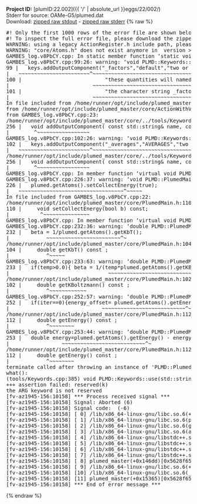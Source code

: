 **Project ID:** [plumID:22.002]({{ '/' | absolute_url }}eggs/22/002/)  
Stderr for source:  OAMe-G5/plumed.dat   
Download: [zipped raw stdout](plumed.dat.plumed_master.stdout.txt.zip) - [zipped raw stderr](plumed.dat.plumed_master.stderr.txt.zip) 
{% raw %}
<pre>
#! Only the first 1000 rows of the error file are shown below
#! To inspect the full error file, please download the zipped raw stderr file above
WARNING: using a legacy ActionRegister.h include path, please use <<#include "core/ActionRegister.h">>
WARNING: "core/Atoms.h" does not exist anymore in  version >=2.10, you should change your code.
GAMBES_log.v8PbCY.cpp: In static member function ‘static void PLMD::bias::GAMBESL::registerKeywords(PLMD::Keywords&)’:
GAMBES_log.v8PbCY.cpp:99:26: warning: ‘void PLMD::Keywords::addOutputComponent(const std::string&, const std::string&, const std::string&)’ is deprecated: Use addOutputComponent with four argument and specify valid types for value from scalar/vector/matrix/grid [-Wdeprecated-declarations]
99 |   keys.addOutputComponent("_factors","default","two or more weighing factors for bias"
|   ~~~~~~~~~~~~~~~~~~~~~~~^~~~~~~~~~~~~~~~~~~~~~~~~~~~~~~~~~~~~~~~~~~~~~~~~~~~~~~~~~~~~
100 |                           "these quantities will named with  the gaussian number followed by "
|                           ~~~~~~~~~~~~~~~~~~~~~~~~~~~~~~~~~~~~~~~~~~~~~~~~~~~~~~~~~~~~~~~~~~~~
101 |                           "the character string _factors. These quantities tell the user the value of the factor ");
|                           ~~~~~~~~~~~~~~~~~~~~~~~~~~~~~~~~~~~~~~~~~~~~~~~~~~~~~~~~~~~~~~~~~~~~~~~~~~~~~~~~~~~~~~~~~
In file included from /home/runner/opt/include/plumed_master/core/Action.h:27,
from /home/runner/opt/include/plumed_master/core/ActionWithValue.h:25,
from GAMBES_log.v8PbCY.cpp:23:
/home/runner/opt/include/plumed_master/core/../tools/Keywords.h:256:8: note: declared here
256 |   void addOutputComponent( const std::string& name, const std::string& key, const std::string& descr );
|        ^~~~~~~~~~~~~~~~~~
GAMBES_log.v8PbCY.cpp:102:26: warning: ‘void PLMD::Keywords::addOutputComponent(const std::string&, const std::string&, const std::string&)’ is deprecated: Use addOutputComponent with four argument and specify valid types for value from scalar/vector/matrix/grid [-Wdeprecated-declarations]
102 |   keys.addOutputComponent("_averages","AVERAGES","two or more the averages");
|   ~~~~~~~~~~~~~~~~~~~~~~~^~~~~~~~~~~~~~~~~~~~~~~~~~~~~~~~~~~~~~~~~~~~~~~~~~~
/home/runner/opt/include/plumed_master/core/../tools/Keywords.h:256:8: note: declared here
256 |   void addOutputComponent( const std::string& name, const std::string& key, const std::string& descr );
|        ^~~~~~~~~~~~~~~~~~
GAMBES_log.v8PbCY.cpp: In member function ‘virtual void PLMD::bias::GAMBESL::prepare()’:
GAMBES_log.v8PbCY.cpp:226:37: warning: ‘void PLMD::PlumedMain::DeprecatedAtoms::setCollectEnergy(bool) const’ is deprecated [-Wdeprecated-declarations]
226 |   plumed.getAtoms().setCollectEnergy(true);
|   ~~~~~~~~~~~~~~~~~~~~~~~~~~~~~~~~~~^~~~~~
In file included from GAMBES_log.v8PbCY.cpp:22:
/home/runner/opt/include/plumed_master/core/PlumedMain.h:110:10: note: declared here
110 |     void setCollectEnergy(bool b) const;
|          ^~~~~~~~~~~~~~~~
GAMBES_log.v8PbCY.cpp: In member function ‘virtual void PLMD::bias::GAMBESL::calculate()’:
GAMBES_log.v8PbCY.cpp:232:36: warning: ‘double PLMD::PlumedMain::DeprecatedAtoms::getKbT() const’ is deprecated: Use Action::getkBT() N.B. this function also reads the TEMP keyword from the input for you. [-Wdeprecated-declarations]
232 |   beta = 1/plumed.getAtoms().getKbT();
|            ~~~~~~~~~~~~~~~~~~~~~~~~^~
/home/runner/opt/include/plumed_master/core/PlumedMain.h:104:12: note: declared here
104 |     double getKbT() const ;
|            ^~~~~~
GAMBES_log.v8PbCY.cpp:233:63: warning: ‘double PLMD::PlumedMain::DeprecatedAtoms::getKBoltzmann() const’ is deprecated: Use Action::getKBoltzmann(). [-Wdeprecated-declarations]
233 |   if(temp>0.0){ beta = 1/(temp*plumed.getAtoms().getKBoltzmann()) ; }
|                                ~~~~~~~~~~~~~~~~~~~~~~~~~~~~~~~^~
/home/runner/opt/include/plumed_master/core/PlumedMain.h:102:12: note: declared here
102 |     double getKBoltzmann() const ;
|            ^~~~~~~~~~~~~
GAMBES_log.v8PbCY.cpp:252:57: warning: ‘double PLMD::PlumedMain::DeprecatedAtoms::getEnergy() const’ is deprecated [-Wdeprecated-declarations]
252 |   if(iter==0){energy_offset= plumed.getAtoms().getEnergy();}
|                              ~~~~~~~~~~~~~~~~~~~~~~~~~~~^~
/home/runner/opt/include/plumed_master/core/PlumedMain.h:112:12: note: declared here
112 |     double getEnergy() const ;
|            ^~~~~~~~~
GAMBES_log.v8PbCY.cpp:253:44: warning: ‘double PLMD::PlumedMain::DeprecatedAtoms::getEnergy() const’ is deprecated [-Wdeprecated-declarations]
253 |   double energy=plumed.getAtoms().getEnergy() - energy_offset;
|                 ~~~~~~~~~~~~~~~~~~~~~~~~~~~^~
/home/runner/opt/include/plumed_master/core/PlumedMain.h:112:12: note: declared here
112 |     double getEnergy() const ;
|            ^~~~~~~~~
terminate called after throwing an instance of 'PLMD::Plumed::ExceptionError'
what():
(tools/Keywords.cpp:385) void PLMD::Keywords::use(std::string_view)
+++ assertion failed: reserved(k)
the ARG keyword is not reserved
[fv-az1945-156:10158] *** Process received signal ***
[fv-az1945-156:10158] Signal: Aborted (6)
[fv-az1945-156:10158] Signal code:  (-6)
[fv-az1945-156:10158] [ 0] /lib/x86_64-linux-gnu/libc.so.6(+0x45330)[0x7fbc3ca45330]
[fv-az1945-156:10158] [ 1] /lib/x86_64-linux-gnu/libc.so.6(pthread_kill+0x11c)[0x7fbc3ca9eb2c]
[fv-az1945-156:10158] [ 2] /lib/x86_64-linux-gnu/libc.so.6(gsignal+0x1e)[0x7fbc3ca4527e]
[fv-az1945-156:10158] [ 3] /lib/x86_64-linux-gnu/libc.so.6(abort+0xdf)[0x7fbc3ca288ff]
[fv-az1945-156:10158] [ 4] /lib/x86_64-linux-gnu/libstdc++.so.6(+0xa5ff5)[0x7fbc3cea5ff5]
[fv-az1945-156:10158] [ 5] /lib/x86_64-linux-gnu/libstdc++.so.6(+0xbb0da)[0x7fbc3cebb0da]
[fv-az1945-156:10158] [ 6] /lib/x86_64-linux-gnu/libstdc++.so.6(_ZSt10unexpectedv+0x0)[0x7fbc3cea5a55]
[fv-az1945-156:10158] [ 7] /lib/x86_64-linux-gnu/libstdc++.so.6(+0xa5a6f)[0x7fbc3cea5a6f]
[fv-az1945-156:10158] [ 8] plumed_master(+0x146dd)[0x5628f65af6dd]
[fv-az1945-156:10158] [ 9] /lib/x86_64-linux-gnu/libc.so.6(+0x2a1ca)[0x7fbc3ca2a1ca]
[fv-az1945-156:10158] [10] /lib/x86_64-linux-gnu/libc.so.6(__libc_start_main+0x8b)[0x7fbc3ca2a28b]
[fv-az1945-156:10158] [11] plumed_master(+0x15365)[0x5628f65b0365]
[fv-az1945-156:10158] *** End of error message ***
</pre>
{% endraw %}
